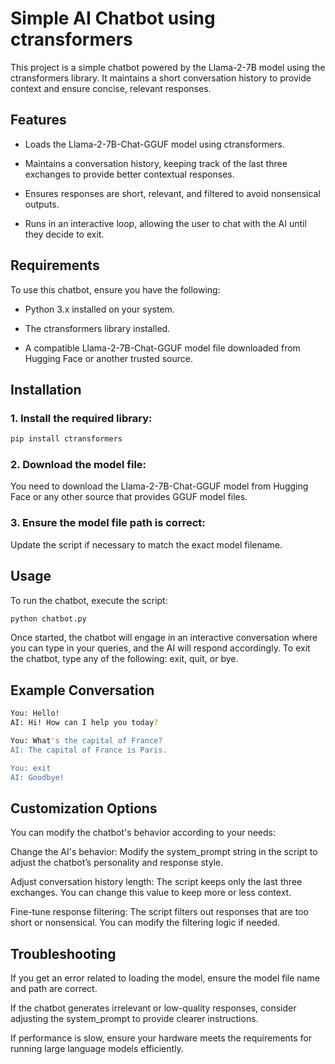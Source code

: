 # Simple AI Chatbot using ctransformers

This project is a simple chatbot powered by the Llama-2-7B model using the ctransformers library. It maintains a short conversation history to provide context and ensure concise, relevant responses.

## Features

- Loads the Llama-2-7B-Chat-GGUF model using ctransformers.

- Maintains a conversation history, keeping track of the last three exchanges to provide better contextual responses.

- Ensures responses are short, relevant, and filtered to avoid nonsensical outputs.

- Runs in an interactive loop, allowing the user to chat with the AI until they decide to exit.

## Requirements

To use this chatbot, ensure you have the following:

- Python 3.x installed on your system.

- The ctransformers library installed.

- A compatible Llama-2-7B-Chat-GGUF model file downloaded from Hugging Face or another trusted source.

## Installation

### 1. Install the required library:
```bash
pip install ctransformers
```

### 2. Download the model file:
You need to download the Llama-2-7B-Chat-GGUF model from Hugging Face or any other source that provides GGUF model files.

### 3. Ensure the model file path is correct:
Update the script if necessary to match the exact model filename.

## Usage

To run the chatbot, execute the script:
```bash
python chatbot.py
```
Once started, the chatbot will engage in an interactive conversation where you can type in your queries, and the AI will respond accordingly.
To exit the chatbot, type any of the following: exit, quit, or bye.

## Example Conversation
```bash
You: Hello!
AI: Hi! How can I help you today?

You: What's the capital of France?
AI: The capital of France is Paris.

You: exit
AI: Goodbye!
```
## Customization Options

You can modify the chatbot's behavior according to your needs:

Change the AI's behavior: Modify the system_prompt string in the script to adjust the chatbot’s personality and response style.

Adjust conversation history length: The script keeps only the last three exchanges. You can change this value to keep more or less context.

Fine-tune response filtering: The script filters out responses that are too short or nonsensical. You can modify the filtering logic if needed.

## Troubleshooting

If you get an error related to loading the model, ensure the model file name and path are correct.

If the chatbot generates irrelevant or low-quality responses, consider adjusting the system_prompt to provide clearer instructions.

If performance is slow, ensure your hardware meets the requirements for running large language models efficiently.



